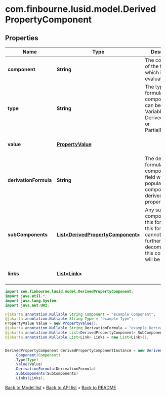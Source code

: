 # com.finbourne.lusid.model.DerivedPropertyComponent

## Properties

Name | Type | Description | Notes
------------ | ------------- | ------------- | -------------
**component** | **String** | The component of the formula which is being evaluated. | [optional] [default to String]
**type** | **String** | The type of the formula component. This can be a Literal, Variable, DerivedProperty, or PartialFormula. | [optional] [default to String]
**value** | [**PropertyValue**](PropertyValue.md) |  | [optional] [default to PropertyValue]
**derivationFormula** | **String** | The derivation formula of the component. This field will only be populated if the component is a derived property. | [optional] [default to String]
**subComponents** | [**List&lt;DerivedPropertyComponent&gt;**](DerivedPropertyComponent.md) | Any sub-components of this formula. If this formula cannot be further decomposed, this collection will be null. | [optional] [default to List<DerivedPropertyComponent>]
**links** | [**List&lt;Link&gt;**](Link.md) |  | [optional] [default to List<Link>]

```java
import com.finbourne.lusid.model.DerivedPropertyComponent;
import java.util.*;
import java.lang.System;
import java.net.URI;

@jakarta.annotation.Nullable String Component = "example Component";
@jakarta.annotation.Nullable String Type = "example Type";
PropertyValue Value = new PropertyValue();
@jakarta.annotation.Nullable String DerivationFormula = "example DerivationFormula";
@jakarta.annotation.Nullable List<DerivedPropertyComponent> SubComponents = new List<DerivedPropertyComponent>();
@jakarta.annotation.Nullable List<Link> Links = new List<Link>();


DerivedPropertyComponent derivedPropertyComponentInstance = new DerivedPropertyComponent()
    .Component(Component)
    .Type(Type)
    .Value(Value)
    .DerivationFormula(DerivationFormula)
    .SubComponents(SubComponents)
    .Links(Links);
```


[Back to Model list](../README.md#documentation-for-models) &#8226; [Back to API list](../README.md#documentation-for-api-endpoints) &#8226; [Back to README](../README.md)
